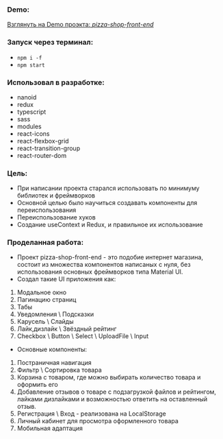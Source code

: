 ### Demo:

[Взглянуть на Demo проэкта: _pizza-shop-front-end_](https://pizza-shop-front-end.vercel.app/)

### Запуск через терминал:

- `npm i -f`
- `npm start`

### Использовал в разработке:

- nanoid
- redux
- typescript
- sass
- modules
- react-icons
- react-flexbox-grid
- react-transition-group
- react-router-dom

### Цель:

- При написании проекта старался использовать по минимуму библиотек и фреймворков
- Основной целью было научиться создавать компоненты для переиспользования
- Переиспользование хуков
- Создание useContext и Redux, и правильное их использование

### Проделанная работа:

- Проект pizza-shop-front-end - это подобие интернет магазина, состоит из множества компонентов написаных с нуля, без использования основных фреймворков типа Material UI.
- Создал такие UI приложения как:
1. Модальное окно
2. Пагинацию страниц
3. Табы
4. Уведомления \ Подсказки
5. Карусель \ Слайды
6. Лайк,дизлайк \ Звёздный рейтинг
7. Checkbox \ Button \ Select \ UploadFile \ Input

- Основные компоненты:
1. Постраничная навигация
2. Фильтр \ Сортировка товара
3. Корзина с товаром, где можно выбирать количество товара и оформить его
4. Добавление отзывов о товаре с подзагрузкой файлов и рейтингом, лайками дизлайками и возможностью ответить на оставленный отзыв.
5. Регистрация \ Вход - реализована на LocalStorage
6. Личный кабинет для просмотра оформленного товара
7. Мобильная адаптация